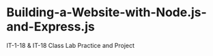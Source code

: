 # Building-a-Website-with-Node.js-and-Express.js
IT-1-18 &amp; IT-18 Class Lab Practice and Project
